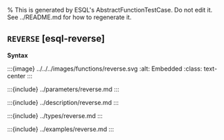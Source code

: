 % This is generated by ESQL's AbstractFunctionTestCase. Do not edit it. See ../README.md for how to regenerate it.

## `REVERSE` [esql-reverse]

**Syntax**

:::{image} ../../../images/functions/reverse.svg
:alt: Embedded
:class: text-center
:::


:::{include} ../parameters/reverse.md
:::

:::{include} ../description/reverse.md
:::

:::{include} ../types/reverse.md
:::

:::{include} ../examples/reverse.md
:::
